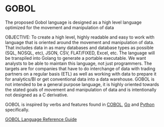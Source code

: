 # GOBOL
The proposed Gobol language is designed as a high level language optimized for the movement and manipulation of data

OBJECTIVE:
To create a high level, highly readable and easy to work with language that is oriented around the movement and manipulation of data. That includes data in as many databases and database types as possible (SQL, NOSQL, etc), JSON, CSV, FLAT/FIXED, Excel, etc. The language will be transpiled into Golang to generate a portable executable. We want analysts to be able to maintain this language, not just programmers. The targets are for companies that have to do interchange of data with trading partners on a regular basis (ETL) as well as working with data to prepare it for analytics/BI or get conventional data into a data warehouse. GOBOL is not intended to be a general purpose language, it is highly oriented towards the stated goals of movement and manipulation of data and is intentionally not designed as a C derivative.

GOBOL is inspired by verbs and features found in [COBOL](https://en.wikipedia.org/wiki/COBOL), [Go](https://golang.org/) and [Python](https://www.python.org/) specifically. 

[GOBOL Language Reference Guide](https://github.com/the-kompany/gobol/blob/master/language_reference.md) 
